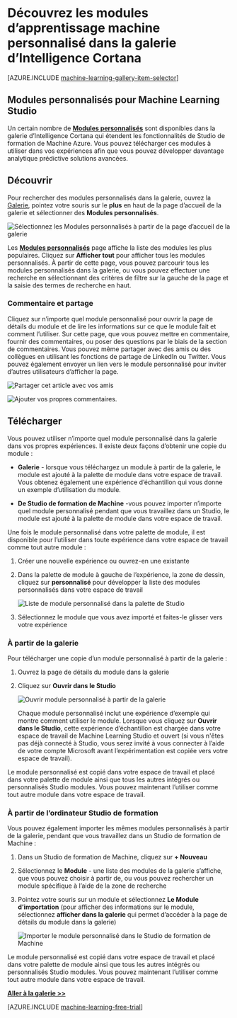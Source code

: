 <properties
    pageTitle="Les modules personnalisés Galerie d’Intelligence Cortana | Microsoft Azure"
    description="Découvrez les modules d’apprentissage machine personnalisé dans la galerie d’Intelligence Cortana."
    services="machine-learning"
    documentationCenter=""
    authors="garyericson"
    manager="jhubbard"
    editor="cgronlun"/>

<tags
    ms.service="machine-learning"
    ms.workload="data-services"
    ms.tgt_pltfrm="na"
    ms.devlang="na"
    ms.topic="article"
    ms.date="10/17/2016"
    ms.author="roopalik;garye"/>


# <a name="discover-custom-machine-learning-modules-in-the-cortana-intelligence-gallery"></a>Découvrez les modules d’apprentissage machine personnalisé dans la galerie d’Intelligence Cortana

[AZURE.INCLUDE [machine-learning-gallery-item-selector](../../includes/machine-learning-gallery-item-selector.md)]

## <a name="custom-modules-for-machine-learning-studio"></a>Modules personnalisés pour Machine Learning Studio

Un certain nombre de **[Modules personnalisés](https://gallery.cortanaintelligence.com/customModules)** sont disponibles dans la galerie d’Intelligence Cortana qui étendent les fonctionnalités de Studio de formation de Machine Azure. Vous pouvez télécharger ces modules à utiliser dans vos expériences afin que vous pouvez développer davantage analytique prédictive solutions avancées.

## <a name="discover"></a>Découvrir

Pour rechercher des modules personnalisés dans la galerie, ouvrez la [Galerie](http://gallery.cortanaintelligence.com), pointez votre souris sur le **plus** en haut de la page d’accueil de la galerie et sélectionner des **Modules personnalisés**.

![Sélectionnez les Modules personnalisés à partir de la page d’accueil de la galerie](media/machine-learning-gallery-custom-modules/select-custom-modules-in-gallery.png)

 Les **[Modules personnalisés](https://gallery.cortanaintelligence.com/customModules)** 
 page affiche la liste des modules les plus populaires.
Cliquez sur **Afficher tout** pour afficher tous les modules personnalisés.
À partir de cette page, vous pouvez parcourir tous les modules personnalisés dans la galerie, ou vous pouvez effectuer une recherche en sélectionnant des critères de filtre sur la gauche de la page et la saisie des termes de recherche en haut.

### <a name="comment-and-share"></a>Commentaire et partage

 Cliquez sur n’importe quel module personnalisé pour ouvrir la page de détails du module et de lire les informations sur ce que le module fait et comment l’utiliser. Sur cette page, que vous pouvez mettre en commentaire, fournir des commentaires, ou poser des questions par le biais de la section de commentaires. Vous pouvez même partager avec des amis ou des collègues en utilisant les fonctions de partage de LinkedIn ou Twitter. Vous pouvez également envoyer un lien vers le module personnalisé pour inviter d’autres utilisateurs d’afficher la page.

![Partager cet article avec vos amis](media\machine-learning-gallery-how-to-use-contribute-publish\share-links.png)

![Ajouter vos propres commentaires.](media\machine-learning-gallery-how-to-use-contribute-publish\comments.png)

## <a name="download"></a>Télécharger

Vous pouvez utiliser n’importe quel module personnalisé dans la galerie dans vos propres expériences.
Il existe deux façons d’obtenir une copie du module :

- **Galerie** - lorsque vous téléchargez un module à partir de la galerie, le module est ajouté à la palette de module dans votre espace de travail. Vous obtenez également une expérience d’échantillon qui vous donne un exemple d’utilisation du module.

- **De Studio de formation de Machine** -vous pouvez importer n’importe quel module personnalisé pendant que vous travaillez dans un Studio, le module est ajouté à la palette de module dans votre espace de travail.

Une fois le module personnalisé dans votre palette de module, il est disponible pour l’utiliser dans toute expérience dans votre espace de travail comme tout autre module :

1. Créer une nouvelle expérience ou ouvrez-en une existante
2. Dans la palette de module à gauche de l’expérience, la zone de dessin, cliquez sur **personnalisé** pour développer la liste des modules personnalisés dans votre espace de travail

    ![Liste de module personnalisé dans la palette de Studio](media\machine-learning-gallery-custom-modules\custom-module-in-studio-palette.png)
3. Sélectionnez le module que vous avez importé et faites-le glisser vers votre expérience


### <a name="from-the-gallery"></a>À partir de la galerie

Pour télécharger une copie d’un module personnalisé à partir de la galerie :

1. Ouvrez la page de détails du module dans la galerie

2. Cliquez sur **Ouvrir dans le Studio**

    ![Ouvrir module personnalisé à partir de la galerie](media\machine-learning-gallery-custom-modules\open-custom-module-from-gallery.png)

    Chaque module personnalisé inclut une expérience d’exemple qui montre comment utiliser le module. Lorsque vous cliquez sur **Ouvrir dans le Studio**, cette expérience d’échantillon est chargée dans votre espace de travail de Machine Learning Studio et ouvert (si vous n'êtes pas déjà connecté à Studio, vous serez invité à vous connecter à l’aide de votre compte Microsoft avant l’expérimentation est copiée vers votre espace de travail).

Le module personnalisé est copié dans votre espace de travail et placé dans votre palette de module ainsi que tous les autres intégrés ou personnalisés Studio modules. Vous pouvez maintenant l’utiliser comme tout autre module dans votre espace de travail.

### <a name="from-within-machine-learning-studio"></a>À partir de l’ordinateur Studio de formation

Vous pouvez également importer les mêmes modules personnalisés à partir de la galerie, pendant que vous travaillez dans un Studio de formation de Machine :

1. Dans un Studio de formation de Machine, cliquez sur **+ Nouveau**

2. Sélectionnez le **Module** - une liste des modules de la galerie s’affiche, que vous pouvez choisir à partir de, ou vous pouvez rechercher un module spécifique à l’aide de la zone de recherche

3. Pointez votre souris sur un module et sélectionnez **Le Module d’importation** (pour afficher des informations sur le module, sélectionnez **afficher dans la galerie** qui permet d’accéder à la page de détails du module dans la galerie)

    ![Importer le module personnalisé dans le Studio de formation de Machine](media\machine-learning-gallery-custom-modules\add-custom-module-in-studio.png)

Le module personnalisé est copié dans votre espace de travail et placé dans votre palette de module ainsi que tous les autres intégrés ou personnalisés Studio modules. Vous pouvez maintenant l’utiliser comme tout autre module dans votre espace de travail.




**[Aller à la galerie >>](http://gallery.cortanaintelligence.com)**

[AZURE.INCLUDE [machine-learning-free-trial](../../includes/machine-learning-free-trial.md)]
